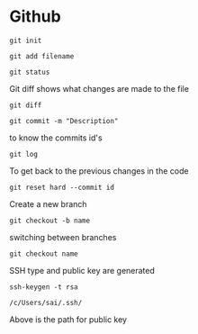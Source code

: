 # Github

```
git init
```
```
git add filename
```
```
git status
```
Git diff shows what changes are made to the file
```
git diff
```
```
git commit -m "Description"
```
to know the commits id's
```
git log
```
To get back to the previous changes in the code
```
git reset hard --commit id
```
Create a new branch
```
git checkout -b name
```
switching between branches
```
git checkout name
```
SSH type and public key are generated
```
ssh-keygen -t rsa
```
```
/c/Users/sai/.ssh/
````
Above is the path for public key 

